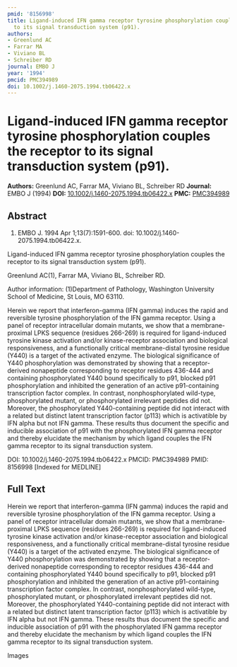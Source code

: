 ```yaml
---
pmid: '8156998'
title: Ligand-induced IFN gamma receptor tyrosine phosphorylation couples the receptor
  to its signal transduction system (p91).
authors:
- Greenlund AC
- Farrar MA
- Viviano BL
- Schreiber RD
journal: EMBO J
year: '1994'
pmcid: PMC394989
doi: 10.1002/j.1460-2075.1994.tb06422.x
---
```


# Ligand-induced IFN gamma receptor tyrosine phosphorylation couples the receptor to its signal transduction system (p91).
**Authors:** Greenlund AC, Farrar MA, Viviano BL, Schreiber RD
**Journal:** EMBO J (1994)
**DOI:** [10.1002/j.1460-2075.1994.tb06422.x](https://doi.org/10.1002/j.1460-2075.1994.tb06422.x)
**PMC:** [PMC394989](https://www.ncbi.nlm.nih.gov/pmc/articles/PMC394989/)

## Abstract

1. EMBO J. 1994 Apr 1;13(7):1591-600. doi: 10.1002/j.1460-2075.1994.tb06422.x.

Ligand-induced IFN gamma receptor tyrosine phosphorylation couples the receptor 
to its signal transduction system (p91).

Greenlund AC(1), Farrar MA, Viviano BL, Schreiber RD.

Author information:
(1)Department of Pathology, Washington University School of Medicine, St Louis, 
MO 63110.

Herein we report that interferon-gamma (IFN gamma) induces the rapid and 
reversible tyrosine phosphorylation of the IFN gamma receptor. Using a panel of 
receptor intracellular domain mutants, we show that a membrane-proximal LPKS 
sequence (residues 266-269) is required for ligand-induced tyrosine kinase 
activation and/or kinase-receptor association and biological responsiveness, and 
a functionally critical membrane-distal tyrosine residue (Y440) is a target of 
the activated enzyme. The biological significance of Y440 phosphorylation was 
demonstrated by showing that a receptor-derived nonapeptide corresponding to 
receptor residues 436-444 and containing phosphorylated Y440 bound specifically 
to p91, blocked p91 phosphorylation and inhibited the generation of an active 
p91-containing transcription factor complex. In contrast, nonphosphorylated 
wild-type, phosphorylated mutant, or phosphorylated irrelevant peptides did not. 
Moreover, the phosphorylated Y440-containing peptide did not interact with a 
related but distinct latent transcription factor (p113) which is activatible by 
IFN alpha but not IFN gamma. These results thus document the specific and 
inducible association of p91 with the phosphorylated IFN gamma receptor and 
thereby elucidate the mechanism by which ligand couples the IFN gamma receptor 
to its signal transduction system.

DOI: 10.1002/j.1460-2075.1994.tb06422.x
PMCID: PMC394989
PMID: 8156998 [Indexed for MEDLINE]

## Full Text

Herein we report that interferon-gamma (IFN gamma) induces the rapid and reversible tyrosine phosphorylation of the IFN gamma receptor. Using a panel of receptor intracellular domain mutants, we show that a membrane-proximal LPKS sequence (residues 266-269) is required for ligand-induced tyrosine kinase activation and/or kinase-receptor association and biological responsiveness, and a functionally critical membrane-distal tyrosine residue (Y440) is a target of the activated enzyme. The biological significance of Y440 phosphorylation was demonstrated by showing that a receptor-derived nonapeptide corresponding to receptor residues 436-444 and containing phosphorylated Y440 bound specifically to p91, blocked p91 phosphorylation and inhibited the generation of an active p91-containing transcription factor complex. In contrast, nonphosphorylated wild-type, phosphorylated mutant, or phosphorylated irrelevant peptides did not. Moreover, the phosphorylated Y440-containing peptide did not interact with a related but distinct latent transcription factor (p113) which is activatible by IFN alpha but not IFN gamma. These results thus document the specific and inducible association of p91 with the phosphorylated IFN gamma receptor and thereby elucidate the mechanism by which ligand couples the IFN gamma receptor to its signal transduction system.

Images

